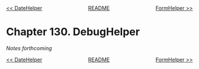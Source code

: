 <div>
<div style='float: left'><a href='ch129-datehelper.md'>&lt;&lt; DateHelper</a></div>
<div style='float: right'><a href='ch131-formhelper.md'>FormHelper &gt;&gt;</a></div>
<div style='float: inline-auto;text-align:center'><a href='README.md'>README</a></div>
<div style="clear: both"></div>
</div>

# Chapter 130. DebugHelper

*Notes forthcoming*

<div>
<div style='float: left'><a href='ch129-datehelper.md'>&lt;&lt; DateHelper</a></div>
<div style='float: right'><a href='ch131-formhelper.md'>FormHelper &gt;&gt;</a></div>
<div style='float: inline-auto;text-align:center'><a href='README.md'>README</a></div>
<div style="clear: both"></div>
</div>